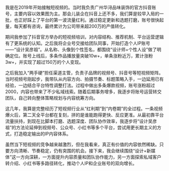 我是在2019年开始接触短视频的。当时我负责广州华浔品味装饰的官方抖音账号，主要内容以效果图为主。那会儿装企在抖音上还不多，我们算是较早入局的一批，也正好踩上了平台的第一波流量红利。通过稳定更新和选题打磨，账号很快起量，每天都有咨询，最终累计为公司带来超200万的产值转化。

期间我参加了抖音官方举办的短视频培训，对内容结构、推荐机制、平台运营逻辑有了更系统的认知。之后我将企业号交接给团队同事，开始打造个人IP账号——“设计吴彦祖”。从名称、头像到个性签名，都围绕“设计师+个性人设”做了明确定位。账号上线后，多条作品播放量突破10w+，单条涨粉近万，累计涨粉3w+，并实现了超过150万的个人变现。

之后我加入“两手硬”担任渠道主管，负责子品牌的视频号、抖音号等短视频矩阵。当时视频号刚起步，我带队从内容方向、拍摄节奏、标题策略入手，一边延用已有经验，一边结合平台特性调整打法。过程中做出多条爆款视频，账号涨粉超过2000，内容也带来了不少私域线索。随着后期事务增多，我逐步将账号运营转交团队，自己转向整体策略规划与内容统筹方向。

这几年，我算是完整经历了短视频行业从“红利期”到“内卷期”的全过程。一条视频爆火后，第二天全平台都在复刻，拼的是谁能跑得更快、反应更准。从最初靠平台流量扶持，到现在比脚本打磨、选题深度、团队协作效率，我逐步将“设计吴彦祖”的方法论延伸到视频号、公众号、小红书等多个平台，尝试用更长期主义的方式，打造稳定输出的IP内容体系。

虽然当下短视频的竞争越来越激烈，但在我看来，真正有价值的内容依然稀缺。只要方向清晰、节奏稳定，仍有突围的机会。接下来，我会继续围绕“设计+新媒体”这一方向深耕，一方面提升内容质量和团队协作能力，另一方面探索私域客户转介绍、小红书等多路径转化，推动个人IP和企业账号的双向增长。

